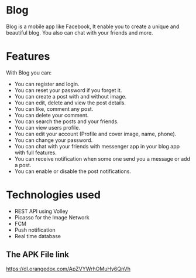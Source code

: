 # Blog
Blog is a mobile app like Facebook, It enable you to create a unique and beautiful blog. You also can chat with your friends and more. 

# Features
With Blog you can:

* You can register and login.
* You can reset your password if you forget it.
* You can create a post with and without image.
* You can edit, delete and view the post details.
* You can like, comment any post.
* You can delete your comment.
* You can search the posts and your friends.
* You can view users profile.
* You can edit your account (Profile and cover image, name, phone).
* You can change your password.
* You can chat with your friends with messenger app in your blog app with full features.
* You can receive notification when some one send you a message or add a post.
* You can enable or disable the post notifications. 

# Technologies used

* REST API using Volley
* Picasso for the Image Network
* FCM
* Push notification
* Real time database

## The APK File link
https://dl.orangedox.com/ApZVYWrhOMuHy6QnVh


